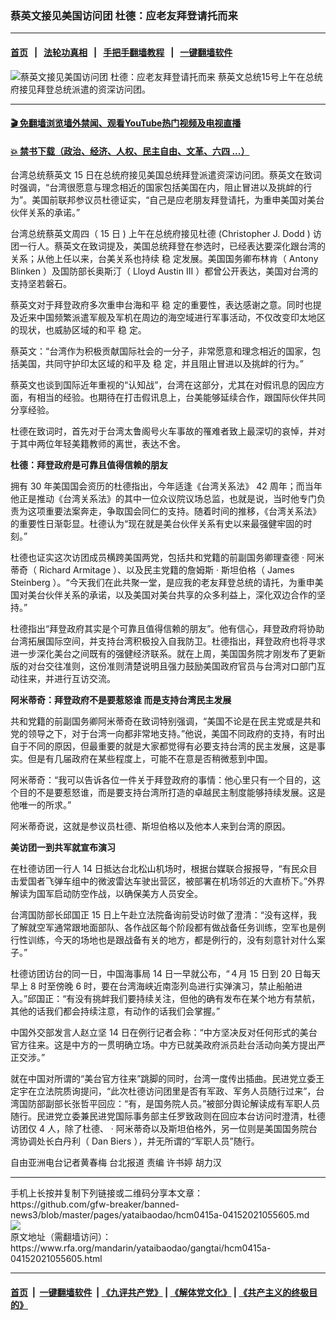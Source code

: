 ### 蔡英文接见美国访问团 杜德：应老友拜登请托而来
------------------------

#### [首页](https://github.com/gfw-breaker/banned-news3/blob/master/README.md) &nbsp;&nbsp;|&nbsp;&nbsp; [法轮功真相](https://github.com/begood0513/basic/blob/master/README.md)  &nbsp;&nbsp;|&nbsp;&nbsp; [手把手翻墙教程](https://github.com/gfw-breaker/guides/wiki)  &nbsp;&nbsp;|&nbsp;&nbsp; [一键翻墙软件](https://github.com/gfw-breaker/nogfw/blob/master/README.md)  



<div id="headerimg">
 <img alt="蔡英文接见美国访问团 杜德：应老友拜登请托而来" src="https://www.rfa.org/mandarin/yataibaodao/gangtai/hcm0415a-04152021055605.html/@@images/c0438eeb-14a2-4267-b2a4-d086f50b7f1f.jpeg" title="蔡英文接见美国访问团 杜德：应老友拜登请托而来"/>
 <span class="lead_image_caption">
  蔡英文总统15号上午在总统府接见拜登总统派遣的资深访问团。
 </span>
 <!-- zoomattribute -->
</div>

<hr/>


#### [ 🎬  免翻墙浏览墙外禁闻、观看YouTube热门视频及电视直播](https://github.com/gfw-breaker/HelloWorld)

#### [ 💥  禁书下载（政治、经济、人权、民主自由、文革、六四 ...）](https://github.com/gfw-breaker/books/blob/master/README.md)

<div id="storytext">
 <p class="p3">
  台湾总统蔡英文
  <span class="s2">
   15
  </span>
  日在总统府接见美国总统拜登派遣资深访问团。蔡英文在致词时强调，“台湾很愿意与理念相近的国家包括美国在内，阻止冒进以及挑衅的行为”。美国前联邦参议员杜德证实，“自己是应老朋友拜登请托，为重申美国对美台伙伴关系的承诺。”
 </p>
 <p class="p3">
  台湾总统蔡英文周四（
  <span class="s2">
   15
  </span>
  日
  <span class="s2">
   )
  </span>
  上午在总统府接见杜德
  <span class="s2">
   (Christopher J. Dodd )
  </span>
  访团一行人。蔡英文在致词提及，美国总统拜登在参选时，已经表达要深化跟台湾的关系；从他上任以来，台美关系也持续
  <span class="s4">
   稳
  </span>
  定发展。美国国务卿布林肯（
  <span class="s2">
   Antony Blinken
  </span>
  ）及国防部长奥斯汀（
  <span class="s2">
   Lloyd Austin III
  </span>
  ）都曾公开表达，美国对台湾的支持坚若磐石。
 </p>
 <p class="p3">
  蔡英文对于拜登政府多次重申台海和平
  <span class="s4">
   稳
  </span>
  定的重要性，表达感谢之意。同时也提及近来中国频繁派遣军舰及军机在周边的海空域进行军事活动，不仅改变印太地区的现状，也威胁区域的和平
  <span class="s4">
   稳
  </span>
  定。
 </p>
 <p class="p3">
  蔡英文：“台湾作为积极贡献国际社会的一分子，非常愿意和理念相近的国家，包括美国，共同守护印太区域的和平及
  <span class="s4">
   稳
  </span>
  定，并且阻止冒进以及挑衅的行为。”
 </p>
 <p class="p3">
  蔡英文也谈到国际近年重视的“认知战”，台湾在这部分，尤其在对假讯息的因应方面，有相当的经验。也期待在打击假讯息上，台美能够延续合作，跟国际伙伴共同分享经验。
 </p>
 <p class="p3">
  杜德在致词时，首先对于台湾太鲁阁号火车事故的罹难者致上最深切的哀悼，并对于其中两位年轻美籍教师的离世，表达不舍。
 </p>
 <p class="p3">
  <strong>
   杜德：拜登政府是可靠且值得信赖的朋友
  </strong>
 </p>
 <p class="p3">
  拥有
  <span class="s2">
   30
  </span>
  年美国国会资历的杜德指出，今年适逢《台湾关系法》
  <span class="s2">
   42
  </span>
  周年；而当年他正是推动《台湾关系法》的其中一位众议院议场总监，也就是说，当时他专门负责为这项重要法案奔走，争取国会同仁的支持。随着时间的推移，《台湾关系法》的重要性日渐彰显。杜德认为“现在就是美台伙伴关系有史以来最强健牢固的时刻。”
 </p>
 <p class="p3">
  杜德也证实这次访团成员横跨美国两党，包括共和党籍的前副国务卿理查德
  <span class="s2">
   ·
  </span>
  阿米蒂奇（
  <span class="s2">
   Richard Armitage
  </span>
  ）、以及民主党籍的詹姆斯
  <span class="s2">
   ·
  </span>
  斯坦伯格（
  <span class="s2">
   James Steinberg
  </span>
  ）。“今天我们在此共聚一堂，是应我的老友拜登总统的请托，为重申美国对美台伙伴关系的承诺，以及美国对美台共享的众多利益上，深化双边合作的坚持。”
 </p>
 <p class="p3">
  杜德指出“拜登政府其实是个可靠且值得信赖的朋友”。他有信心，拜登政府将协助台湾拓展国际空间，并支持台湾积极投入自我防卫。杜德指出，拜登政府也将寻求进一步深化美台之间既有的强健经济联系。就在上周，美国国务院才刚发布了更新版的对台交往准则，这份准则清楚说明且强力鼓励美国政府官员与台湾对口部门互动往来，并进行互访交流。
 </p>
 <p class="p3">
  <strong>
   阿米蒂奇：拜登政府不是要惹怒谁
   <span class="s2">
   </span>
   而是支持台湾民主发展
  </strong>
 </p>
 <p class="p3">
  共和党籍的前副国务卿阿米蒂奇在致词特别强调，“美国不论是在民主党或是共和党的领导之下，对于台湾一向都非常地支持。”他说，美国不同政府的支持，有时出自于不同的原因，但最重要的就是大家都觉得有必要支持台湾的民主发展，这是事实。但是有几届政府在某些程度上，可能不在意是否稍微惹到中国。
 </p>
 <p class="p3">
  阿米蒂奇：“我可以告诉各位一件关于拜登政府的事情：他心里只有一个目的，这个目的不是要惹怒谁，而是要支持台湾所打造的卓越民主制度能够持续发展。这是他唯一的所求。”
 </p>
 <p class="p3">
  阿米蒂奇说，这就是参议员杜德、斯坦伯格以及他本人来到台湾的原因。
 </p>
 <p class="p3">
  <strong>
   美访团一到共军就宣布演习
   <span class="s2">
   </span>
  </strong>
 </p>
 <p class="p3">
  在杜德访团一行人
  <span class="s2">
   14
  </span>
  日抵达台北松山机场时，根据台媒联合报报导，“有民众目击爱国者飞弹车组中的微波雷达车驶出营区，被部署在机场邻近的大直桥下。”外界解读为国军启动防空作战，以确保美方人员安全。
 </p>
 <p class="p3">
  台湾国防部长邱国正
  <span class="s2">
   15
  </span>
  日上午赴立法院备询前受访时做了澄清：“没有这样，我了解就空军通常跟地面部队、各作战区每个阶段都有做战备任务训练，空军也是例行性训练，今天的场地也是跟战备有关的地方，都是例行的，没有刻意针对什么案子。”
 </p>
 <p class="p3">
  杜德访团访台的同一日，中国海事局
  <span class="s2">
   14
  </span>
  日一早就公布，“４月
  <span class="s2">
   15
  </span>
  日到
  <span class="s2">
   20
  </span>
  日每天早上
  <span class="s2">
   8
  </span>
  时至傍晚
  <span class="s2">
   6
  </span>
  时，要在台湾海峡近南澎列岛进行实弹演习，禁止船舶进入。”邱国正：“有没有挑衅我们要持续关注，但他的确有发布在某个地方有禁航，其他的话我们都会持续注意，有动作的话我们会掌握。”
 </p>
 <p class="p3">
  中国外交部发言人赵立坚
  <span class="s2">
   14
  </span>
  日在例行记者会称：“中方坚决反对任何形式的美台官方往来。这是中方的一贯明确立场。中方已就美政府派员赴台活动向美方提出严正交涉。”
 </p>
 <p class="p3">
  就在中国对所谓的“美台官方往来”跳脚的同时，台湾一度传出插曲。民进党立委王定宇在立法院质询提问，“此次杜德访问团里是否有军政、军务人员随行过来”，台湾国防部副部长张哲平回应：“有，是国务院人员。”被部分舆论解读成有军职人员随行。民进党立委兼民进党国际事务部主任罗致政则在回应本台访问时澄清，杜德访团仅
  <span class="s2">
   4
  </span>
  人，除了杜德、
  <span class="s2">
   ·
  </span>
  阿米蒂奇以及斯坦伯格外，另一位则是美国国务院台湾协调处长白丹利（
  <span class="s2">
   Dan Biers
  </span>
  ），并无所谓的“军职人员”随行。
 </p>
 <p class="p3">
 </p>
 <p class="p3">
  自由亚洲电台记者黄春梅
  <span class="s2">
  </span>
  台北报道
  <span class="s2">
  </span>
  责编
  <span class="s2">
  </span>
  许书婷
  <span class="s2">
  </span>
  胡力汉
 </p>
 <p class="p4">
 </p>
</div>

<hr/>
手机上长按并复制下列链接或二维码分享本文章：<br/>
https://github.com/gfw-breaker/banned-news3/blob/master/pages/yataibaodao/hcm0415a-04152021055605.md <br/>
<a href='https://github.com/gfw-breaker/banned-news3/blob/master/pages/yataibaodao/hcm0415a-04152021055605.md'><img src='https://github.com/gfw-breaker/banned-news3/blob/master/pages/yataibaodao/hcm0415a-04152021055605.md.png'/></a> <br/>
原文地址（需翻墙访问）：https://www.rfa.org/mandarin/yataibaodao/gangtai/hcm0415a-04152021055605.html


------------------------
#### [首页](https://github.com/gfw-breaker/banned-news3/blob/master/README.md) &nbsp;|&nbsp; [一键翻墙软件](https://github.com/gfw-breaker/nogfw/blob/master/README.md) &nbsp;| [《九评共产党》](https://github.com/gfw-breaker/9ping.md/blob/master/README.md#九评之一评共产党是什么) | [《解体党文化》](https://github.com/gfw-breaker/jtdwh.md/blob/master/README.md) | [《共产主义的终极目的》](https://github.com/gfw-breaker/gczydzjmd.md/blob/master/README.md)


<img src='http://gfw-breaker.win/banned-news3/pages/yataibaodao/hcm0415a-04152021055605.md' width='0px' height='0px'/>